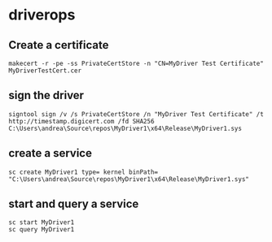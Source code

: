# driverops

## Create a certificate ##

```makecert -r -pe -ss PrivateCertStore -n "CN=MyDriver Test Certificate" MyDriverTestCert.cer```

## sign the driver ##

```signtool sign /v /s PrivateCertStore /n "MyDriver Test Certificate" /t http://timestamp.digicert.com /fd SHA256 C:\Users\andrea\Source\repos\MyDriver1\x64\Release\MyDriver1.sys```

## create a service ##

```sc create MyDriver1 type= kernel binPath= "C:\Users\andrea\Source\repos\MyDriver1\x64\Release\MyDriver1.sys"```

## start and query a service ##

```
sc start MyDriver1
sc query MyDriver1
```
